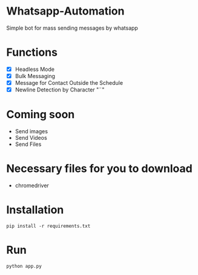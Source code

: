 # Whatsapp-Automation
 Simple bot for mass sending messages by whatsapp

# Functions
- [x] Headless Mode
- [x] Bulk Messaging
- [x] Message for Contact Outside the Schedule
- [x] Newline Detection by Character "¨"

# Coming soon
- Send images
- Send Videos
- Send Files

# Necessary files for you to download
- chromedriver
 
# Installation
``` 
pip install -r requirements.txt
```

# Run
```
python app.py
```
